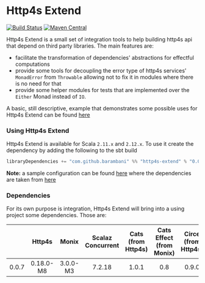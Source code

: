 # Http4s Extend
[![Build Status](https://travis-ci.org/barambani/http4s-extend.svg?branch=master)](https://travis-ci.org/barambani/http4s-extend)
[![Maven Central](https://img.shields.io/maven-central/v/com.github.barambani/http4s-extend_2.12.svg)](https://maven-badges.herokuapp.com/maven-central/com.github.barambani/http4s-extend_2.12)

Http4s Extend is a small set of integration tools to help building http4s api that depend on third party libraries. The main features are:
* facilitate the transformation of dependencies' abstractions for effectful computations
* provide some tools for decoupling the error type of http4s services' `MonadError` from `Throwable` allowing not to fix it in modules where there is no need for that
* provide some helper modules for tests that are implemented over the `Either` Monad instead of `IO`.

A basic, still descriptive, example that demonstrates some possible uses for Http4s Extend can be found [here](https://github.com/barambani/http4s-poc-api)  

### Using Http4s Extend
Http4s Extend is available for Scala `2.11.x` and `2.12.x`. To use it create the dependency by adding the following to the sbt build
```scala
libraryDependencies += "com.github.barambani" %% "http4s-extend" % "0.0.7"
```
**Note:** a sample configuration can be found [here](https://github.com/barambani/http4s-poc-api/blob/master/build.sbt) where the dependencies are taken from [here](https://github.com/barambani/http4s-poc-api/blob/master/project/Dependencies.scala)

### Dependencies ###
For its own purpose is integration, Http4s Extend will bring into a using project some dependencies. Those are:

|       | Http4s    | Monix    | Scalaz Concurrent | Cats (from Http4s) | Cats Effect (from Monix) | Circe (from Http4s) |
| ----- |:---------:|:--------:|:-----------------:|:------------------:| :-----------------------:|:-------------------:|
| 0.0.7 | 0.18.0-M8 | 3.0.0-M3 | 7.2.18            | 1.0.1              | 0.8                      | 0.9.0               |
